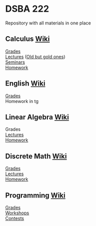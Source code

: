 # DSBA 222
Repository with all materials in one place

## Calculus [Wiki](http://wiki.cs.hse.ru/Calculus_DSBA_2022/2023)

[Grades](https://docs.google.com/spreadsheets/d/1k27B1fRbOSvvqlBSKxd-thWrluEhAPA9X5XDdz8fSxg/edit#gid=0=sharing)  
[Lectures](https://drive.google.com/drive/folders/1wk7aFD1RQQotLdbqIRwmQTkNcgCb1m7a?usp=sharing) ([Old but gold ones](https://drive.google.com/drive/folders/1N3JQfL1krgm5bwD_aVQuQzyrOIkxiexj?sort=13&direction=a))  
[Seminars](https://drive.google.com/drive/folders/1MJplX-7oqsrtNCkK3uriWDDYho5aY1Av?usp=sharing)  
[Homework](https://classroom.google.com/c/NTQ1Njc0MTA0MTQ2?cjc=yjbvgai)  


## English [Wiki](http://wiki.cs.hse.ru/English_DSBA_2022/2023)

[Grades](https://docs.google.com/spreadsheets/d/1xVR9ppUaMrrFFBpD9m9kvEzEwypOwP9BrD4Vb4C2GJg/edit#gid=41479481)  
Homework in tg

## Linear Algebra [Wiki](http://wiki.cs.hse.ru/LAaG_DSBA_2022/2023)
Grades  
[Lectures](http://wiki.cs.hse.ru/LAaG_DSBA_2022/2023#Lecture_Notes)  
[Homework](http://wiki.cs.hse.ru/LAaG_DSBA_2022/2023#The_obligatory_homework_for_groups_222_and_223:)  


## Discrete Math [Wiki](http://wiki.cs.hse.ru/Discrete_Mathematics_DSBA_2022/2023)

[Grades](https://docs.google.com/spreadsheets/d/1KoXyABY4alQu-Gw3HsYy3Vco9rfvHdYQZuUjE_ERJB8/edit?usp=sharing)  
[Lectures](http://wiki.cs.hse.ru/Discrete_Mathematics_DSBA_2022/2023#Course_materials)  
[Homework](http://wiki.cs.hse.ru/Discrete_Mathematics_DSBA_2022/2023#Homework_problems)


## Programming [Wiki](http://wiki.cs.hse.ru/Introduction_to_Programming_DSBA_2022/2023)

[Grades](https://docs.google.com/spreadsheets/d/1JtLJD95RT0m2JPMVoiKUnO4jPnXsAs5m2-iUh6-yKeY/edit#gid=0)  
[Workshops](https://github.com/dsba-z/workshops#readme)  
[Contests](http://wiki.cs.hse.ru/Introduction_to_Programming_DSBA_2022/2023#Contests)

